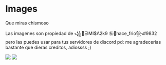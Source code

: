 # Images
Que miras chismoso

Las imagenes son propiedad de ꧁🥶ΞlMI$Λ2k9 ㊓🥶hace_frio꧂#9832 pero las puedes usar para tus servidores de discord
pd: me agradecerias bastante que dieras creditos, adiossss ;)

<a target="_blank" href="https://www.youtube.com/channel/UCvuMYsDfS7s-8GNfqhDVp1w" target="_blank"><img src="https://img.shields.io/badge/YouTube-FF0000?style=for-the-badge&logo=youtube&logoColor=white" target="_blank"></a>
 <a href="https://discord.com/invite/qhu5GHDhwR" target="_blank"><img src="https://img.shields.io/badge/Discord-5865F2?style=for-the-badge&logo=discord&logoColor=white" target="_blank"></a> 
